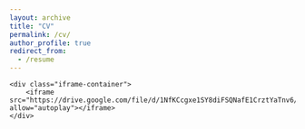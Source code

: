 ```yaml
---
layout: archive
title: "CV"
permalink: /cv/
author_profile: true
redirect_from:
  - /resume
---
```


<html lang="en">
<head>
    <meta charset="UTF-8">
    <meta name="viewport" content="width=device-width, initial-scale=1.0">
    <style>
        /* Center the iframe */
        .iframe-container {
            display: flex;
            justify-content: center;
            align-items: center;
            height: 100vh; /* Takes up the full viewport height */
            margin: 0;
        }
        iframe {
            width: 100%; /* You can adjust this percentage to make it larger or smaller */
            height: 100%; /* Adjust the height as needed */
        }
    </style>
</head>
<body>

    <div class="iframe-container">
        <iframe src="https://drive.google.com/file/d/1NfKCcgxe1SY8diFSQNafE1CrztYaTnv6/preview" allow="autoplay"></iframe>
    </div>

</body>
</html>
